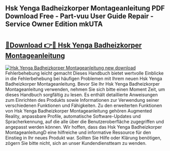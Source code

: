 ## Hsk Yenga Badheizkorper Montageanleitung PDF Download Free - Part-vuu User Guide Repair - Service Owner Edition mkUTA

# <h2><a href="http://df7gtm.blite.top/?on=Hsk+Yenga+Badheizkorper+Montageanleitung">🔗Download 👉🔴 Hsk Yenga Badheizkorper Montageanleitung</a></h2>

[![Hsk Yenga Badheizkorper Montageanleitung new download](https://i.imgur.com/lujVjoI.png)](http://df7gtm.blite.top/?on=Hsk+Yenga+Badheizkorper+Montageanleitung)
Fehlerbehebung leicht gemacht Dieses Handbuch bietet wertvolle Einblicke in die Fehlerbehebung bei häufigen Problemen mit Ihrem neuen Hsk Yenga Badheizkorper Montageanleitung. Bevor Sie Ihr Hsk Yenga Badheizkorper Montageanleitung verwenden, nehmen Sie sich bitte einen Moment Zeit, um dieses Handbuch sorgfältig zu lesen. Es enthält detaillierte Anweisungen zum Einrichten des Produkts sowie Informationen zur Verwendung seiner verschiedenen Funktionen und Fähigkeiten. Zu den erweiterten Funktionen von Hsk Yenga Badheizkorper Montageanleitung gehören Augmented Reality, anpassbare Profile, automatische Software-Updates und Spracherkennung, auf die alle über die Benutzeroberfläche zugegriffen und angepasst werden können. Wir hoffen, dass das Hsk Yenga Badheizkorper MontageanleitungD eine hilfreiche und informative Ressource für den Einstieg in Ihr neues Produkt war. Sollten Sie Hilfe oder Klärung benötigen, zögern Sie bitte nicht, sich an unser Kundendienstteam zu wenden.
